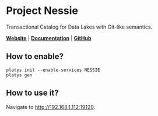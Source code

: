 # Project Nessie

Transactional Catalog for Data Lakes with Git-like semantics. 

**[Website](https://projectnessie.org/)** | **[Documentation](https://projectnessie.org/features/)** | **[GitHub](https://github.com/projectnessie/nessie)**

## How to enable?

```
platys init --enable-services NESSIE
platys gen
```

## How to use it?

Navigate to <http://192.168.1.112:19120>.